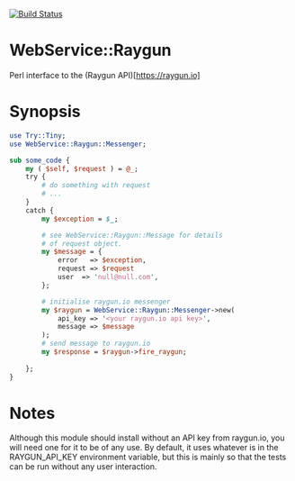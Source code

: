 
[![Build Status](https://travis-ci.org/heytrav/raygun4perl.svg?branch=master)](https://travis-ci.org/heytrav/raygun4perl)

WebService::Raygun
===========

Perl interface to the (Raygun API)[https://raygun.io] 


Synopsis
======

```perl
use Try::Tiny;
use WebService::Raygun::Messenger;

sub some_code {
    my ( $self, $request ) = @_;
    try {
        # do something with request
        # ...
    }
    catch {
        my $exception = $_;

        # see WebService::Raygun::Message for details
        # of request object.
        my $message = {
            error   => $exception,
            request => $request
            user  => 'null@null.com',
        };

        # initialise raygun.io messenger
        my $raygun = WebService::Raygun::Messenger->new(
            api_key => '<your raygun.io api key>',
            message => $message
        );
        # send message to raygun.io
        my $response = $raygun->fire_raygun;
        
    };
}
```



Notes
=====


Although this module should install without an API key from raygun.io, you will need one for it to be of any use. By default, it uses whatever is in the RAYGUN_API_KEY environment variable, but this is mainly so that the tests can be run without any user interaction.

